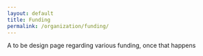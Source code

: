 ```yaml
---
layout: default
title: Funding
permalink: /organization/funding/
---
```


A to be design page regarding various funding, once that happens
